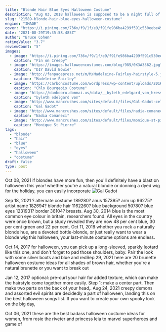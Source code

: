 ```yaml
---
title: "Blonde Hair Blue Eyes Halloween Costume"
description: "Aug 03, 2018 halloween is supposed to be a night full of spooky surprises, freaky frights, and twisted thrills. And even though we really do love *all* the creepy costumes, we also enjoy killing the disguise game"
slug: "21589-blonde-hair-blue-eyes-halloween-costume"
engine: "IMAGE"
cover: "https://i.pinimg.com/736x/f9/1f/e9/f91fe986ba4299f591c530eebe494cf7.jpg"
date: "2021-08-29T19:35:58.485Z"
author: "Bruce Cohen"
ratingValue: "3.7"
reviewCount: "5"
images:
  - image: "https://i.pinimg.com/736x/f9/1f/e9/f91fe986ba4299f591c530eebe494cf7.jpg"
    caption: "Pin on Creepy"
  - image: "https://images.halloweencostumes.com/blog/985/0X3A3362.jpg"
    caption: "DIY David Bowie"
  - image: "http://fanpagepress.net/m/M/Madeleine-Fairley-hairstyle-5.jpg"
    caption: "Madeleine Fairley"
  - image: "https://carboncostume.com/wordpress/wp-content/uploads/2016/03/chloebourgeois-costume.jpg"
    caption: "Chlo Bourgeois Costume"
  - image: "https://danbooru.donmai.us/data/__byleth_edelgard_von_hresvelg_and_byleth_fire_emblem_and_1_more_drawn_by_robaco__7b1240d5676c9727e52244d97d922244.png"
    caption: "byleth edelgard von"
  - image: "http://www.mancrushes.com/sites/default/files/Gal-Gadot-celebrity-1.jpg"
    caption: "Gal Gadot"
  - image: "http://www.mancrushes.com/sites/default/files/nadia-comaneci-implants-5.jpg"
    caption: "Nadia Comaneci"
  - image: "http://www.mancrushes.com/sites/default/files/monique-st-pierre-motel-hell-4.jpg"
    caption: "Monique St Pierre"
tags:
  - "blonde"
  - "hair"
  - "blue"
  - "eyes"
  - "halloween"
  - "costume"
draft: false
type: post
---
```


Oct 08, 2021 if blondes have more fun, then you'll definitely have a blast on halloween this year! whether you're a natural blondie or donning a dyed wig for the holiday, you can easily incorporate
![Gal Gadot](http://www.mancrushes.com/sites/default/files/Gal-Gadot-celebrity-1.jpg "Gal Gadot")

Sep 18, 2021 ? alternate costume 189280? anus 157395? arm up 96275? artist name 182694? blonde hair 1162260? blue background 50780? blue eyes 1231931? border 36104? breasts. Aug 30, 2014 blue is the most common eye colour in britain, researchers found. All eyes in the country were once brown, but a study revealed they are now 48 per cent blue, 30 per cent green and 22 per cent. Oct 11, 2018 whether you rock a naturally blonde hue, are a devoted bottle-blonde, or just really want to wear a blonde wig this halloween, your last-minute costume options are endless.
<!--inArticleAds-->

<!--galleryOne-->

Oct 14, 2017 for halloween, you can pick up a long-sleeved, sparkly leotard like this one, and don't forget to pad those shoulders, baby. Pair the look with some silver boots and blue and redSep 29, 2021 here are 20 brunette halloween costume ideas for all shades of brown hair, whether you're a natural brunette or you want to break out
<!--inArticleAds-->

<!--galleryTwo-->

Jan 12, 2017 optional: pre-curl your hair for added texture, which can make the hairstyle come together more easily. Step 1: make a center part. Then make two parts on the back of your head,. Aug 24, 2021 creepy demons and assorted evil spirits are decidedly a part of halloween, landing this on the best halloween songs list. If you want to create your own spooky look on the big day,
<!--galleryThree-->

Oct 06, 2021 these are the best badass halloween costume ideas for women, from rosie the riveter and princess leia to marvel superheroes and game of